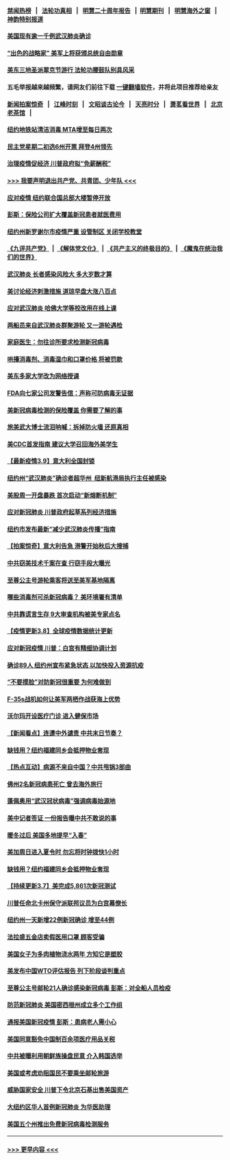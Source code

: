 #### [禁闻热榜](热点新闻.md?=0)  &nbsp;&nbsp;|&nbsp;&nbsp; [法轮功真相](https://github.com/gfw-breaker/truth/blob/master/README.md?=0) &nbsp;&nbsp;|&nbsp;&nbsp; [明慧二十周年报告](https://github.com/gfw-breaker/mh-reports/blob/master/README.md?=0) &nbsp;&nbsp;|&nbsp;&nbsp;[明慧期刊](https://github.com/gfw-breaker/mh-qikan) &nbsp;&nbsp;|&nbsp;&nbsp; [明慧海外之窗](https://github.com/gfw-breaker/mh-news/blob/master/README.md?=0) &nbsp;&nbsp;|&nbsp;&nbsp; [神韵特别报道](https://github.com/gfw-breaker/mh-news/blob/master/shenyun.md?=0)
#### [美国现有逾一千例武汉肺炎确诊](../pages/nsc412/n11932451.md?t=03112232) 
#### [“出色的战略家” 美军上将获颁总统自由勋章](../pages/nsc412/n11932193.md?t=03112232) 
#### [美东三地圣派翠克节游行  法轮功腰鼓队别具风采](../pages/nsc412/n11931646.md?t=03112232) 
#### 五毛举报越来越频繁，请网友们前往下载 [一键翻墙软件](https://github.com/gfw-breaker/ssr-accounts)，并将此项目推荐给亲友
#### [新闻拍案惊奇](https://github.com/gfw-breaker/banned-news/blob/master/pages/link4.md) &nbsp;&nbsp;|&nbsp;&nbsp; [江峰时刻](https://github.com/gfw-breaker/banned-news/blob/master/pages/link4.md) &nbsp;&nbsp;|&nbsp;&nbsp; [文昭谈古论今](https://github.com/gfw-breaker/banned-news/blob/master/pages/link4.md) &nbsp;&nbsp;|&nbsp;&nbsp; [天亮时分](https://github.com/gfw-breaker/banned-news/blob/master/pages/link4.md) &nbsp;&nbsp;|&nbsp;&nbsp; [萧茗看世界](https://github.com/gfw-breaker/banned-news/blob/master/pages/link4.md) &nbsp;&nbsp;|&nbsp;&nbsp; [北京老茶馆](https://github.com/gfw-breaker/banned-news/blob/master/pages/link4.md) &nbsp;&nbsp;|&nbsp;&nbsp; 
#### [纽约地铁站清洁消毒  MTA增至每日两次](../pages/nsc412/n11931570.md?t=03112232) 
#### [民主党星期二初选6州开票 拜登4州领先](../pages/nsc412/n11931114.md?t=03112232) 
#### [治理疫情促经济 川普政府拟“免薪酬税”](../pages/nsc412/n11931088.md?t=03112232) 
#### [>>> 我要声明退出共产党、共青团、少年队 <<<](https://github.com/begood0513/goodnews/blob/master/quit/letter.md) 
#### [应对疫情 纽约联合国总部大楼暂停开放](../pages/nsc412/n11930658.md?t=03112232) 
#### [彭斯：保险公司扩大覆盖新冠患者就医费用](../pages/nsc412/n11930726.md?t=03112232) 
#### [纽约州新罗谢尔市疫情严重  设管制区 关闭学校教堂](../pages/nsc412/n11930740.md?t=03112232) 
#### [《九评共产党》](https://github.com/begood0513/9ping.md/blob/master/README.md) &nbsp;|&nbsp; [《解体党文化》](../../../../jtdwh.md/blob/master/README.md)  &nbsp;|&nbsp; [《共产主义的终极目的》](../../../../gczydzjmd.md/blob/master/README.md) &nbsp;|&nbsp; [《魔鬼在统治我们的世界》](../../../../mgztzwmdsj.md/blob/master/README.md) 
#### [武汉肺炎 长者感染风险大 多大岁数才算](../pages/nsc412/n11930449.md?t=03112232) 
#### [美讨论经济刺激措施 道琼早盘大涨八百点](../pages/nsc412/n11930191.md?t=03112232) 
#### [应对武汉肺炎 哈佛大学等校改用在线上课](../pages/nsc412/n11930193.md?t=03112232) 
#### [两船员来自武汉肺炎群聚游轮 又一游轮遇检](../pages/nsc412/n11929594.md?t=03112232) 
#### [家庭医生：勿往诊所要求检测新冠病毒](../pages/nsc412/n11928883.md?t=03112232) 
#### [哄擡消毒剂、消毒湿巾和口罩价格  将被罚款](../pages/nsc412/n11928907.md?t=03112232) 
#### [美东多家大学改为网络授课](../pages/nsc412/n11928896.md?t=03112232) 
#### [FDA向七家公司发警告信：声称可防病毒无证据](../pages/nsc412/n11928912.md?t=03112232) 
#### [美新冠病毒检测的保险覆盖 你需要了解的事](../pages/nsc412/n11928755.md?t=03112232) 
#### [旅美武大博士流泪呐喊：拆掉防火墙 还原真相](../pages/nsc412/n11928097.md?t=03112232) 
#### [美CDC首发指南 建议大学召回海外美学生](../pages/nsc412/n11928060.md?t=03112232) 
#### [【最新疫情3.9】意大利全国封锁](../pages/nsc412/n11925735.md?t=03112232) 
#### [纽约州“武汉肺炎”确诊者超华州  纽新航港局执行主任被感染](../pages/nsc412/n11927714.md?t=03112232) 
#### [美股周一开盘暴跌 首次启动“新熔断机制”](../pages/nsc412/n11927447.md?t=03112232) 
#### [应对新冠肺炎 川普政府起草系列经济措施](../pages/nsc412/n11927327.md?t=03112232) 
#### [纽约市发布最新“减少武汉肺炎传播”指南](../pages/nsc412/n11926234.md?t=03112232) 
#### [【拍案惊奇】意大利告急 港警开始秋后大搜捕](../pages/nsc412/n11926063.md?t=03112232) 
#### [中共窃美技术千案在查 行窃手段大曝光](../pages/nsc412/n11874117.md?t=03112232) 
#### [至尊公主号游轮乘客将送至美军基地隔离](../pages/nsc412/n11925689.md?t=03112232) 
#### [哪些消毒剂可杀新冠病毒？ 美环境署有清单](../pages/nsc412/n11923343.md?t=03112232) 
#### [中共靠谎言生存 9大审查机构被美专家点名](../pages/nsc412/n11925444.md?t=03112232) 
#### [【疫情更新3.8】全球疫情数据统计更新](../pages/nsc412/n11923562.md?t=03112232) 
#### [应对新冠疫情 川普：白宫有精细协调计划](../pages/nsc412/n11925128.md?t=03112232) 
#### [确诊89人  纽约州宣布紧急状态  以加快投入资源抗疫](../pages/nsc412/n11925077.md?t=03112232) 
#### [“不要摸脸”对防新冠很重要 为何难做到](../pages/nsc412/n11916113.md?t=03112232) 
#### [F-35s战机如何让美军两栖作战获海上优势](../pages/nsc412/n11896520.md?t=03112232) 
#### [沃尔玛开设医疗门诊 进入健保市场](../pages/nsc412/n11923534.md?t=03112232) 
#### [【新闻看点】连遭中外谴责 中共末日节奏？](../pages/nsc412/n11923402.md?t=03112232) 
#### [缺钱用？纽约福建同乡会抵押物业套现](../pages/nsc412/n11923090.md?t=03112232) 
#### [【热点互动】病源不来自中国？中共甩锅3部曲](../pages/nsc412/n11923404.md?t=03112232) 
#### [佛州2名新冠病患死亡 曾去海外旅行](../pages/nsc412/n11923309.md?t=03112232) 
#### [蓬佩奥用“武汉冠状病毒”强调病毒始源地](../pages/nsc412/n11923252.md?t=03112232) 
#### [美中记者签证 一份报告曝中共不敢说的事](../pages/nsc412/n11923242.md?t=03112232) 
#### [暖冬过后 美国多地提早“入春”](../pages/nsc412/n11923232.md?t=03112232) 
#### [美加周日进入夏令时 勿忘将时钟拨快1小时](../pages/nsc412/n11923222.md?t=03112232) 
#### [缺钱用？纽约福建同乡会抵押物业套现](../pages/nsc412/n11921870.md?t=03112232) 
#### [【持续更新3.7】美完成5,861次新冠测试](../pages/nsc412/n11921647.md?t=03112232) 
#### [川普任命北卡州保守派联邦议员为白宫幕僚长](../pages/nsc412/n11922507.md?t=03112232) 
#### [纽约州一天新增22例新冠确诊  增至44例](../pages/nsc412/n11922043.md?t=03112232) 
#### [法拉盛五金店卖假医用口罩  顾客受骗](../pages/nsc412/n11922036.md?t=03112232) 
#### [美国女子为多肉植物浇水两年 方知它是塑胶](../pages/nsc412/n11921742.md?t=03112232) 
#### [美发布中国WTO评估报告 列下阶段谈判重点](../pages/nsc412/n11921572.md?t=03112232) 
#### [至尊公主号邮轮21人确诊感染新冠病毒   彭斯：对全船人员检疫](../pages/nsc412/n11921909.md?t=03112232) 
#### [防范新冠肺炎 美国密西根州成立多个工作组](../pages/nsc412/n11921740.md?t=03112232) 
#### [通报美国新冠疫情 彭斯：患病老人需小心](../pages/nsc412/n11921714.md?t=03112232) 
#### [美国同意豁免中国制百余项医疗用品关税](../pages/nsc412/n11921400.md?t=03112232) 
#### [中共被曝利用朝鲜族操盘民意 介入韩国选举](../pages/nsc412/n11921006.md?t=03112232) 
#### [美国或考虑劝阻国民不要乘坐邮轮旅游](../pages/nsc412/n11921247.md?t=03112232) 
#### [威胁国家安全 川普下令北京石基出售美国资产](../pages/nsc412/n11921036.md?t=03112232) 
#### [大纽约区华人首例新冠肺炎  为华医助理](../pages/nsc412/n11921110.md?t=03112232) 
#### [美国五个州推出免费新冠病毒检测服务](../pages/nsc412/n11921001.md?t=03112232) 

----
#### [ >>> 更早内容 <<< ](../indexes/nsc412-earlier.md)
